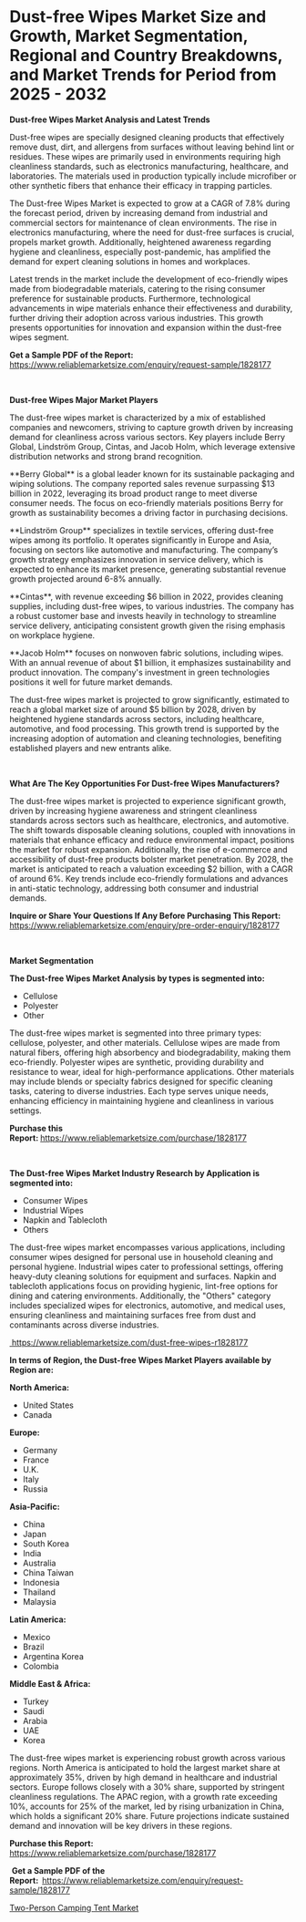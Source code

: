 <p><h1>Dust-free Wipes Market Size and Growth, Market Segmentation, Regional and Country Breakdowns, and Market Trends for Period from 2025 -  2032</h1></p><p><strong>Dust-free Wipes Market Analysis and Latest Trends</strong></p>
<p><p>Dust-free wipes are specially designed cleaning products that effectively remove dust, dirt, and allergens from surfaces without leaving behind lint or residues. These wipes are primarily used in environments requiring high cleanliness standards, such as electronics manufacturing, healthcare, and laboratories. The materials used in production typically include microfiber or other synthetic fibers that enhance their efficacy in trapping particles.</p><p>The Dust-free Wipes Market is expected to grow at a CAGR of 7.8% during the forecast period, driven by increasing demand from industrial and commercial sectors for maintenance of clean environments. The rise in electronics manufacturing, where the need for dust-free surfaces is crucial, propels market growth. Additionally, heightened awareness regarding hygiene and cleanliness, especially post-pandemic, has amplified the demand for expert cleaning solutions in homes and workplaces.</p><p>Latest trends in the market include the development of eco-friendly wipes made from biodegradable materials, catering to the rising consumer preference for sustainable products. Furthermore, technological advancements in wipe materials enhance their effectiveness and durability, further driving their adoption across various industries. This growth presents opportunities for innovation and expansion within the dust-free wipes segment.</p></p>
<p><strong>Get a Sample PDF of the Report:&nbsp;</strong> <a href="https://www.reliablemarketsize.com/enquiry/request-sample/1828177?utm_campaign=3217&utm_medium=2&utm_source=Github&utm_content=ia&utm_term=05042025&utm_id=dust-free-wipes">https://www.reliablemarketsize.com/enquiry/request-sample/1828177</a></p>
<p>&nbsp;</p>
<p><strong>Dust-free Wipes Major Market Players</strong></p>
<p><p>The dust-free wipes market is characterized by a mix of established companies and newcomers, striving to capture growth driven by increasing demand for cleanliness across various sectors. Key players include Berry Global, Lindström Group, Cintas, and Jacob Holm, which leverage extensive distribution networks and strong brand recognition.</p><p>**Berry Global** is a global leader known for its sustainable packaging and wiping solutions. The company reported sales revenue surpassing $13 billion in 2022, leveraging its broad product range to meet diverse consumer needs. The focus on eco-friendly materials positions Berry for growth as sustainability becomes a driving factor in purchasing decisions.</p><p>**Lindström Group** specializes in textile services, offering dust-free wipes among its portfolio. It operates significantly in Europe and Asia, focusing on sectors like automotive and manufacturing. The company’s growth strategy emphasizes innovation in service delivery, which is expected to enhance its market presence, generating substantial revenue growth projected around 6-8% annually.</p><p>**Cintas**, with revenue exceeding $6 billion in 2022, provides cleaning supplies, including dust-free wipes, to various industries. The company has a robust customer base and invests heavily in technology to streamline service delivery, anticipating consistent growth given the rising emphasis on workplace hygiene.</p><p>**Jacob Holm** focuses on nonwoven fabric solutions, including wipes. With an annual revenue of about $1 billion, it emphasizes sustainability and product innovation. The company's investment in green technologies positions it well for future market demands.</p><p>The dust-free wipes market is projected to grow significantly, estimated to reach a global market size of around $5 billion by 2028, driven by heightened hygiene standards across sectors, including healthcare, automotive, and food processing. This growth trend is supported by the increasing adoption of automation and cleaning technologies, benefiting established players and new entrants alike.</p></p>
<p>&nbsp;</p>
<p><strong>What Are The Key Opportunities For Dust-free Wipes Manufacturers?</strong></p>
<p><p>The dust-free wipes market is projected to experience significant growth, driven by increasing hygiene awareness and stringent cleanliness standards across sectors such as healthcare, electronics, and automotive. The shift towards disposable cleaning solutions, coupled with innovations in materials that enhance efficacy and reduce environmental impact, positions the market for robust expansion. Additionally, the rise of e-commerce and accessibility of dust-free products bolster market penetration. By 2028, the market is anticipated to reach a valuation exceeding $2 billion, with a CAGR of around 6%. Key trends include eco-friendly formulations and advances in anti-static technology, addressing both consumer and industrial demands.</p></p>
<p><strong>Inquire or Share Your Questions If Any Before Purchasing This Report:</strong> <a href="https://www.reliablemarketsize.com/enquiry/pre-order-enquiry/1828177?utm_campaign=3217&utm_medium=2&utm_source=Github&utm_content=ia&utm_term=05042025&utm_id=dust-free-wipes">https://www.reliablemarketsize.com/enquiry/pre-order-enquiry/1828177</a></p>
<p>&nbsp;</p>
<p><strong>Market Segmentation</strong></p>
<p><strong>The Dust-free Wipes Market Analysis by types is segmented into:</strong></p>
<p><ul><li>Cellulose</li><li>Polyester</li><li>Other</li></ul></p>
<p><p>The dust-free wipes market is segmented into three primary types: cellulose, polyester, and other materials. Cellulose wipes are made from natural fibers, offering high absorbency and biodegradability, making them eco-friendly. Polyester wipes are synthetic, providing durability and resistance to wear, ideal for high-performance applications. Other materials may include blends or specialty fabrics designed for specific cleaning tasks, catering to diverse industries. Each type serves unique needs, enhancing efficiency in maintaining hygiene and cleanliness in various settings.</p></p>
<p><strong>Purchase this Report:&nbsp;</strong><a href="https://www.reliablemarketsize.com/purchase/1828177?utm_campaign=3217&utm_medium=2&utm_source=Github&utm_content=ia&utm_term=05042025&utm_id=dust-free-wipes">https://www.reliablemarketsize.com/purchase/1828177</a></p>
<p>&nbsp;</p>
<p><strong>The Dust-free Wipes Market Industry Research by Application is segmented into:</strong></p>
<p><ul><li>Consumer Wipes</li><li>Industrial Wipes</li><li>Napkin and Tablecloth</li><li>Others</li></ul></p>
<p><p>The dust-free wipes market encompasses various applications, including consumer wipes designed for personal use in household cleaning and personal hygiene. Industrial wipes cater to professional settings, offering heavy-duty cleaning solutions for equipment and surfaces. Napkin and tablecloth applications focus on providing hygienic, lint-free options for dining and catering environments. Additionally, the "Others" category includes specialized wipes for electronics, automotive, and medical uses, ensuring cleanliness and maintaining surfaces free from dust and contaminants across diverse industries.</p></p>
<p><a href="https://www.reliablemarketsize.com/dust-free-wipes-r1828177?utm_campaign=3217&utm_medium=2&utm_source=Github&utm_content=ia&utm_term=05042025&utm_id=dust-free-wipes">&nbsp;https://www.reliablemarketsize.com/dust-free-wipes-r1828177</a></p>
<p><strong>In terms of Region, the Dust-free Wipes Market Players available by Region are:</strong></p>
<p>
    <p> <strong> North America: </strong>
        <ul>
            <li>United States</li>
            <li>Canada</li>
        </ul>
        </p> 
    <p> <strong> Europe: </strong>
        <ul>
            <li>Germany</li>
            <li>France</li>
            <li>U.K.</li>
            <li>Italy</li>
            <li>Russia</li>
        </ul>
        </p> 
    <p> <strong> Asia-Pacific: </strong>
        <ul>
            <li>China</li>
            <li>Japan</li>
            <li>South Korea</li>
            <li>India</li>
            <li>Australia</li>
            <li>China Taiwan</li>
            <li>Indonesia</li>
            <li>Thailand</li>
            <li>Malaysia</li>
        </ul>
        </p> 
    <p> <strong> Latin America: </strong>
        <ul>
            <li>Mexico</li>
            <li>Brazil</li>
            <li>Argentina Korea</li>
            <li>Colombia</li>
        </ul>
        </p> 
    <p> <strong> Middle East & Africa: </strong>
        <ul>
            <li>Turkey</li>
            <li>Saudi</li>
            <li>Arabia</li>
            <li>UAE</li>
            <li>Korea</li>
        </ul>
    </p>
    </p>
<p><p>The dust-free wipes market is experiencing robust growth across various regions. North America is anticipated to hold the largest market share at approximately 35%, driven by high demand in healthcare and industrial sectors. Europe follows closely with a 30% share, supported by stringent cleanliness regulations. The APAC region, with a growth rate exceeding 10%, accounts for 25% of the market, led by rising urbanization in China, which holds a significant 20% share. Future projections indicate sustained demand and innovation will be key drivers in these regions.</p></p>
<p><strong>Purchase this Report: </strong><a href="https://www.reliablemarketsize.com/purchase/1828177?utm_campaign=3217&utm_medium=2&utm_source=Github&utm_content=ia&utm_term=05042025&utm_id=dust-free-wipes">https://www.reliablemarketsize.com/purchase/1828177</a></p>
<p>&nbsp;<strong>Get a Sample PDF of the Report:&nbsp;&nbsp;</strong><a href="https://www.reliablemarketsize.com/enquiry/request-sample/1828177?utm_campaign=3217&utm_medium=2&utm_source=Github&utm_content=ia&utm_term=05042025&utm_id=dust-free-wipes">https://www.reliablemarketsize.com/enquiry/request-sample/1828177</a></p>
<p><strong></strong></p>
<p><p><a href="https://github.com/celpabembes/Market-Research-Report-List-1/blob/main/two-person-camping-tent-market.md?utm_campaign=3217&utm_medium=2&utm_source=Github&utm_content=ia&utm_term=05042025&utm_id=dust-free-wipes">Two-Person Camping Tent Market</a></p></p>